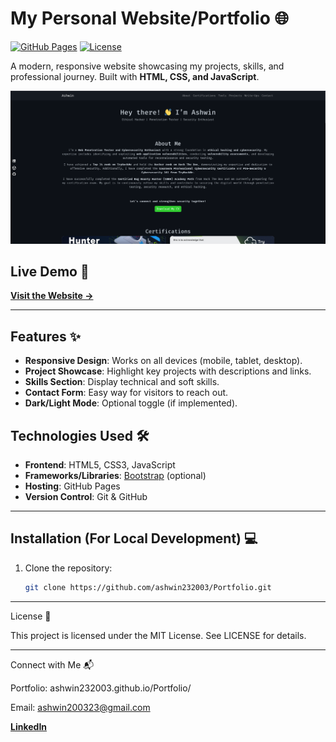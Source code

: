 # My Personal Website/Portfolio 🌐

[![GitHub Pages](https://img.shields.io/badge/Hosted_on-GitHub_Pages-blue?logo=github)](https://ashwin232003.github.io/Portfolio/)
[![License](https://img.shields.io/badge/License-MIT-green)](LICENSE)

A modern, responsive website showcasing my projects, skills, and professional journey. Built with **HTML, CSS, and JavaScript**.

![image](./page.png)

## Live Demo 🔗
**[Visit the Website →](https://ashwin232003.github.io/Portfolio/)**

---

## Features ✨
- **Responsive Design**: Works on all devices (mobile, tablet, desktop).
- **Project Showcase**: Highlight key projects with descriptions and links.
- **Skills Section**: Display technical and soft skills.
- **Contact Form**: Easy way for visitors to reach out.
- **Dark/Light Mode**: Optional toggle (if implemented).

## Technologies Used 🛠️
- **Frontend**: HTML5, CSS3, JavaScript
- **Frameworks/Libraries**: [Bootstrap](https://getbootstrap.com/) (optional)
- **Hosting**: GitHub Pages
- **Version Control**: Git & GitHub

---

## Installation (For Local Development) 💻
1. Clone the repository:
   ```bash
   git clone https://github.com/ashwin232003/Portfolio.git

---

License 📄

This project is licensed under the MIT License. See LICENSE for details.

---

Connect with Me 📬

  Portfolio: ashwin232003.github.io/Portfolio/

  Email: ashwin200323@gmail.com

  **[LinkedIn](https://www.linkedin.com/in/ashwin2305/)**
